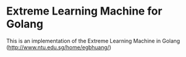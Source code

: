 # Extreme Learning Machine for Golang
This is an implementation of the Extreme Learning Machine in Golang
(http://www.ntu.edu.sg/home/egbhuang/)
